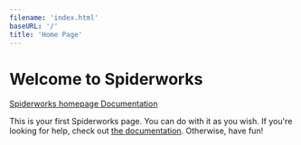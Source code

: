 ```yaml
---
filename: 'index.html'
baseURL: '/'
title: 'Home Page'
---
```


# Welcome to Spiderworks

<div class="btn-toolbar" style="margin-bottom: 10px;">
    <a href="#" class="btn btn-large btn-primary">
        Spiderworks homepage
    </a>
    <a href="#" class="btn btn-large btn-default">
        Documentation
    </a>
</div>

This is your first Spiderworks page. You can do with it as you wish. If you're looking for help, check out
[the documentation](). Otherwise, have fun!
